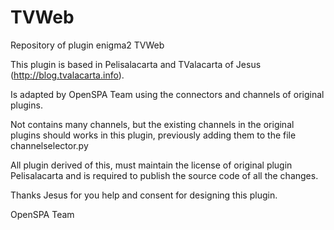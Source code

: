 TVWeb
=====

Repository of plugin enigma2 TVWeb




This plugin is based in Pelisalacarta and TValacarta of Jesus (http://blog.tvalacarta.info).

Is adapted by OpenSPA Team using the connectors and channels of original plugins.

Not contains many channels, but the existing channels in the original plugins should works in this plugin, previously adding them to the file channelselector.py

All plugin derived of this, must maintain the license of original plugin Pelisalacarta and is required to publish the source code of all the changes.

Thanks Jesus for you help and consent for designing this plugin.

OpenSPA Team
